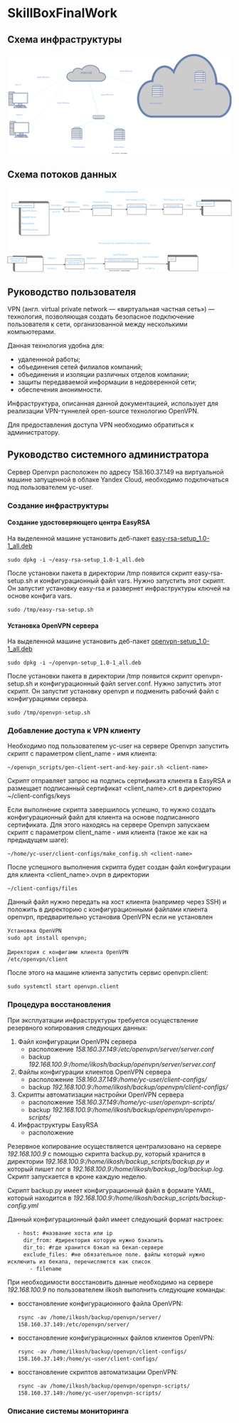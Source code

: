 # SkillBoxFinalWork
## Схема инфраструктуры ##

![Схема инфраструктуры](https://github.com/IliaKoshkin/SkillBoxFinalWork/blob/main/%D0%A1%D1%85%D0%B5%D0%BC%D0%B0%20%D0%B8%D0%BD%D1%84%D1%80%D0%B0%D1%81%D1%82%D1%80%D1%83%D0%BA%D1%82%D1%83%D1%80%D1%8B02.drawio.svg)

## Схема потоков данных ##

![Схема потока данных](https://github.com/IliaKoshkin/SkillBoxFinalWork/blob/main/%D0%9F%D0%BE%D1%82%D0%BE%D0%BA%20%D0%B4%D0%B0%D0%BD%D0%BD%D1%8B%D1%8501.drawio.svg)

## **Руководство пользователя** ##

VPN (англ. virtual private network — «виртуальная частная сеть») — технология, позволяющая создать безопасное подключение пользователя к сети, организованной между несколькими компьютерами.

Данная технология удобна для:
- удаленнной работы;
- объединения сетей филиалов компаний;
- объединения и изоляции различных отделов компании;
- защиты передаваемой информации в недоверенной сети;
- обеспечения анонимности.

Инфраструктура, описанная данной документацией, использует для реализации VPN-туннелей open-source технологию OpenVPN.

Для предоставления доступа VPN необходимо обратиться к администратору.

## **Руководство системного  администратора** ##

Сервер Openvpn расположен по адресу 158.160.37.149 на виртуальной машине запущенной в облаке Yandex Cloud, необходимо подключаться под пользователем yc-user.

### Создание инфраструктуры ###

#### Создание удостоверяющего центра EasyRSA ####

На выделенной машине установить деб-пакет [easy-rsa-setup_1.0-1_all.deb](https://github.com/IliaKoshkin/SkillBoxFinalWork/blob/main/easy-rsa-setup_1.0-1_all.deb)

```
sudo dpkg -i ~/easy-rsa-setup_1.0-1_all.deb
```
После установки пакета в директории /tmp появится скрипт easy-rsa-setup.sh и конфигурационный файл vars. Нужно запустить этот скрипт. Он запустит установку easy-rsa и развернет инфраструктуры ключей на основе конфига vars.

```
sudo /tmp/easy-rsa-setup.sh
```

#### Установка OpenVPN сервера ####

На выделенной машине установить деб-пакет [openvpn-setup_1.0-1_all.deb](https://github.com/IliaKoshkin/SkillBoxFinalWork/blob/main/openvpn-setup_1.0-1_all.deb)

```
sudo dpkg -i ~/openvpn-setup_1.0-1_all.deb
```

После установки пакета в директории /tmp появится скрипт openvpn-setup.sh и конфигурационный файл server.conf. Нужно запустить этот скрипт. Он запустит установку openvpn и подменить рабочий файл с конфигурациями сервера.

```
sudo /tmp/openvpn-setup.sh
```

### Добавление доступа к VPN клиенту ###

Необходимо под пользователем yc-user на сервере Openvpn запустить скрипт с параметром client_name - имя клиента:

```
~/openvpn_scripts/gen-client-sert-and-key-pair.sh <client-name>
```
Скрипт отправляет запрос на подпись сертификата клиента в EasyRSA и размещает подписанный сертификат <client_name>.crt в директорию ~/client-configs/keys

Если выполнение скрипта завершилось успешно, то нужно создать конфигурационный файл для клиента на основе подписанного сертификата.
Для этого находясь на сервере Openvpn запускаем скрипт с параметром client_name - имя клиента (такое же как на предыдущем шаге):

```
~/home/yc-user/client-configs/make_config.sh <client-name>
```

После успешного выполнения скрипта будет создан файл конфигурации для клиента <client_name>.ovpn в директории

```
~/client-configs/files
```

Данный файл нужно передать на хост клиента (например через SSH) и положить в директорию с конфигурационными файлами клиента openvpn, предварительно установив OpenVPN если не установлен

```
Установка OpenVPN
sudo apt install openvpn;

Директория с конфигами клиента OpenVPN
/etc/openvpn/client
```
После этого на машине клиента запустить сервис openvpn.client:

```
sudo systemctl start openvpn.client
```

### Процедура восстановления ###

При эксплуатации инфраструктуры требуется осуществление резервного копирования следующих данных:

1. Файл конфигурации OpenVPN сервера
   - расположение *158.160.37.149:/etc/openvpn/server/server.conf*
   - backup *192.168.100.9:/home/ilkosh/backup/openvpn/server/server.conf*
3. Файлы конфигурации клиентов OpenVPN сервера
   - расположение *158.160.37.149:/home/yc-user/client-configs/*
   - backup *192.168.100.9:/home/ilkosh/backup/openvpn/client-configs/*
5. Скрипты автоматизации настройки OpenVPN сервера
   - расположение *158.160.37.149:/home/yc-user/openvpn-scripts/*
   - backup *192.168.100.9:/home/ilkosh/backup/openvpn/openvpn-scripts/*
7. Инфраструктуры EasyRSA
   - расположение

Резервное копирование осуществляется централизовано на сервере *192.168.100.9* с помощью скрипта backup.py, который хранится в директории *192.168.100.9:/home/ilkosh/backup_scripts/backup.py* и который пишет лог в *192.168.100.9:/home/ilkosh/backup_log/backup.log.* Скрипт запускается в кроне каждую неделю.

Скрипт backup.py имеет конфигурационный файл в формате YAML, который находится в *192.168.100.9:/home/ilkosh/backup_scripts/backup-config.yml*

Данный конфигурационный файл имеет следующий формат настроек:

```
   - host: #название хоста или ip
     dir_from: #директория которую нужно бэкапить
     dir_to: #где хранится бэкап на бекап-сервере
     exclude_files: #не обязательное поле. файлы который нужно исключить из бекапа, перечисляются как список 
       - filename
```
При необходимости восстановить данные необходимо на сервере *192.168.100.9* по пользователем ilkosh выполнить следующие команды:

- восстановление конфигурационного файла OpenVPN:
  ```
  rsync -av /home/ilkosh/backup/openvpn/server/ 158.160.37.149:/etc/openvpn/server/
  ```
- восстановление конфигурационных файлов клиентов OpenVPN:
  ```
  rsync -av /home/ilkosh/backup/openvpn/client-configs/ 158.160.37.149:/home/yc-user/client-configs/
  ```
- восстановление скриптов автоматизации OpenVPN:
  ```
  rsync -av /home/ilkosh/backup/openvpn/openvpn-scripts/ 158.160.37.149:/home/yc-user/openvpn-scripts/
  ```

### Описание системы мониторинга ###
